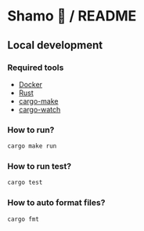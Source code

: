 # Shamo 🐔 / README

## Local development

### Required tools

* [Docker](https://docs.docker.com)
* [Rust](https://www.rust-lang.org)
* [cargo-make](https://crates.io/crates/cargo-make)
* [cargo-watch](https://crates.io/crates/cargo-watch)

### How to run?

```zsh
cargo make run
```

### How to run test?

```zsh
cargo test
```

### How to auto format files?

```zsh
cargo fmt
```
